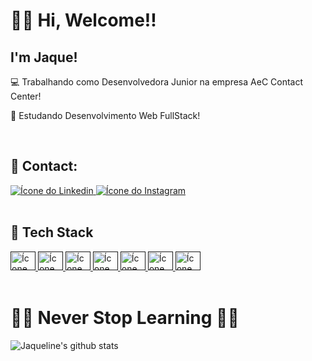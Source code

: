 # 👋🏽 Hi, Welcome!!
## I'm Jaque!

💻 Trabalhando como Desenvolvedora Junior na empresa AeC Contact Center!

🚀 Estudando Desenvolvimento Web FullStack!

<br/>

## 🔗 Contact: 

<a href="https://www.linkedin.com/in/jaquelinersantos89/">
<img src="https://img.shields.io/badge/LinkedIn-0077B5?style=for-the-badge&logo=linkedin&logoColor=white" alt="Ícone do Linkedin" />
</a>

<a href="https://www.instagram.com/jrsjaqueline/">
<img src="https://img.shields.io/badge/Instagram-E4405F?style=for-the-badge&logo=instagram&logoColor=white" alt="Ícone do Instagram" />
</a>

<br/>
<br/>

## 🔧 Tech Stack

<a href="">
<img height="30" width="40" src="https://cdn.jsdelivr.net/gh/devicons/devicon/icons/javascript/javascript-original.svg" alt="Ícone do JavaScript" />
</a>

<a href="">
<img height="30" width="40" src="https://cdn.jsdelivr.net/gh/devicons/devicon/icons/html5/html5-original.svg" alt="Ícone do HTML" />
</a>

<a href="">
<img height="30" width="40" src="https://cdn.jsdelivr.net/gh/devicons/devicon/icons/css3/css3-original.svg" alt="Ícone do CSS" />
</a>

<a href="">
<img height="30" width="40" src="https://cdn.jsdelivr.net/gh/devicons/devicon/icons/csharp/csharp-original.svg" alt="Ícone do CSharp" />
</a>

<a href="">
<img height="30" width="40" src="https://cdn.jsdelivr.net/gh/devicons/devicon/icons/mysql/mysql-original.svg" alt="Ícone do MYSQL" />
</a>

<a href="">
<img height="30" width="40" src="https://cdn.jsdelivr.net/gh/devicons/devicon/icons/postgresql/postgresql-original.svg" / alt="Ícone do Postgresql">
</a>

<a href="">
<img height="30" width="40" src="https://cdn.jsdelivr.net/gh/devicons/devicon/icons/dot-net/dot-net-original-wordmark.svg" alt="Ícone do DotNet" />
</a>

<br/>
<br/>

# 👊🏽 Never Stop Learning ✋🏽

![Jaqueline's github stats](https://github-readme-stats.vercel.app/api?username=JaquelineJRS&show_icons=true&theme=github_dark)

